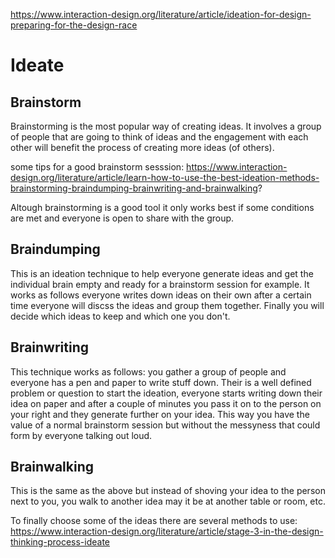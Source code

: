 https://www.interaction-design.org/literature/article/ideation-for-design-preparing-for-the-design-race


# Ideate

## Brainstorm
Brainstorming is the most popular way of creating ideas. It involves a group of people that are going to think of ideas and the engagement with each other will benefit the process of creating more ideas (of others).

some tips for a good brainstorm sesssion: https://www.interaction-design.org/literature/article/learn-how-to-use-the-best-ideation-methods-brainstorming-braindumping-brainwriting-and-brainwalking?

Altough brainstorming is a good tool it only works best if some conditions are met and everyone is open to share with the group.




## Braindumping
This is an ideation technique to help everyone generate ideas and get the individual brain empty and ready for a brainstorm session for example. It works as follows everyone writes down ideas on their own after a certain time everyone will discss the ideas and group them together. Finally you will decide which ideas to keep and which one you don't.


## Brainwriting
This technique works as follows: you gather a group of people and everyone has a pen and paper to write stuff down. Their is a well defined problem or question to start the ideation, everyone starts writing down their idea on paper and after a couple of minutes you pass it on to the person on your right and they generate further on your idea. This way you have the value of a normal brainstorm session but without the messyness that could form by everyone talking out loud.

## Brainwalking
This is the same as the above but instead of shoving your idea to the person next to you, you walk to another idea may it be at another table or room, etc.

To finally choose some of the ideas there are several methods to use:
https://www.interaction-design.org/literature/article/stage-3-in-the-design-thinking-process-ideate
